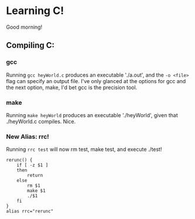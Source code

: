 # Learning C!

Good morning!

## Compiling C:

### gcc

Running `gcc heyWorld.c` produces an executable './a.out', and the `-o <file>` flag can specify an output file. I've only glanced at the options for gcc and the next option, make, I'd bet gcc is the precision tool.

### make

Running `make heyWorld` produces an executable './heyWorld', given that ./heyWorld.c compiles. Nice.

### New Alias: rrc!

Running `rrc test` will now rm test, make test, and execute ./test!

```
rerunc() {
    if [ -z $1 ]
    then
        return
    else
        rm $1
        make $1
        ./$1
    fi
}
alias rrc="rerunc"
```
